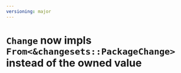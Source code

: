 ```yaml
---
versioning: major
---
```


# `Change` now impls `From<&changesets::PackageChange>` instead of the owned value
